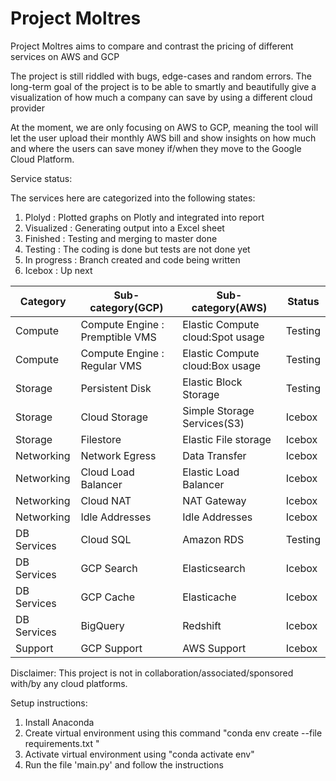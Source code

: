 # Project Moltres
Project Moltres aims to compare and contrast the pricing of different services on AWS and GCP

The project is still riddled with bugs, edge-cases and random errors. The long-term goal of the project is to be able to smartly and beautifully give a visualization of how much a company can save by using a different cloud provider 

At the moment, we are only focusing on AWS to GCP, meaning the tool will let the user upload their monthly AWS bill and show insights on how much and where the users can save money if/when they move to the Google Cloud Platform. 

Service status:

The services here are categorized into the following states:
1. Plolyd : Plotted graphs on Plotly and integrated into report
2. Visualized : Generating output into a Excel sheet
3. Finished : Testing and merging to master done
4. Testing : The coding is done but tests are not done yet
5. In progress : Branch created and code being written
6. Icebox : Up next 

| Category | Sub-category(GCP) |Sub-category(AWS)| Status |
| -------- | -------- | -------- |------ |
| Compute     | Compute Engine : Premptible VMS     | Elastic Compute cloud:Spot usage     |Testing |
| Compute     | Compute Engine : Regular VMS     | Elastic Compute cloud:Box usage     |Testing |
| Storage     | Persistent Disk     | Elastic Block Storage     | Testing |
| Storage     | Cloud Storage     | Simple Storage Services(S3)     | Icebox |
| Storage     | Filestore     | Elastic File storage     | Icebox |
| Networking     | Network Egress     | Data Transfer     | Icebox |
| Networking     | Cloud Load Balancer     | Elastic Load Balancer     | Icebox |
| Networking     | Cloud NAT     | NAT Gateway     | Icebox |
| Networking     | Idle Addresses     | Idle Addresses     | Icebox |
| DB Services     | Cloud SQL     | Amazon RDS     | Testing |
| DB Services     | GCP Search     | Elasticsearch     | Icebox |
| DB Services     | GCP Cache      | Elasticache     | Icebox |
| DB Services     | BigQuery     | Redshift     | Icebox |
| Support     | GCP Support     | AWS Support     |Icebox |


Disclaimer: This project is not in collaboration/associated/sponsored with/by any cloud platforms. 

Setup instructions:

1. Install Anaconda
2. Create virtual environment using this command "conda env create --file requirements.txt "
3. Activate virtual environment using "conda activate env"
4. Run the file 'main.py' and follow the instructions